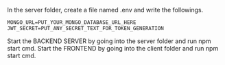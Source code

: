 In the server folder, create a file named .env and write the followings.

    MONGO_URL=PUT_YOUR_MONGO_DATABASE_URL_HERE
    JWT_SECRET=PUT_ANY_SECRET_TEXT_FOR_TOKEN_GENERATION

Start the BACKEND SERVER by going into the server folder and run npm start cmd.
Start the FRONTEND by going into the client folder and run npm start cmd.

